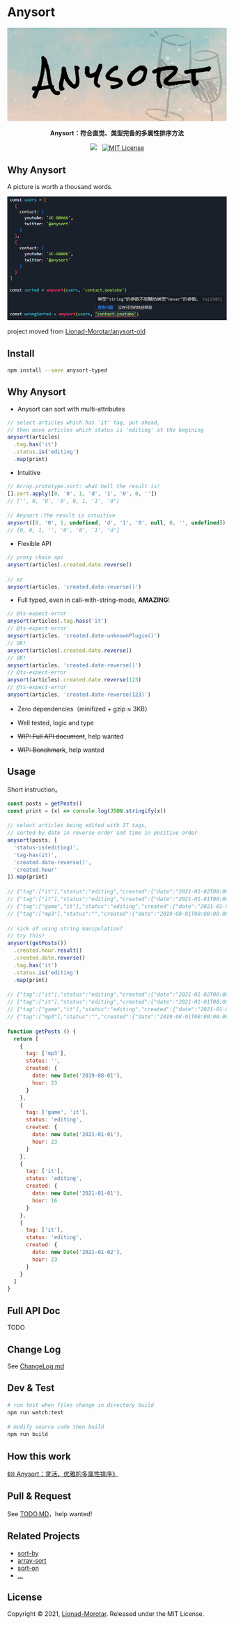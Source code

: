 # Anysort

<p align="center">
  <img src="./statics/LOGO.jpg" />
</p>

<p align="center">
  <strong>Anysort：符合直觉、类型完备的多属性排序方法</strong>
</p>

<p align="center">
  <img src="https://img.shields.io/badge/Coverage-98%25-83A603.svg?prefix=$coverage$">
  <span>&nbsp;</span>
  <a href="https://github.com/Lionad-Morotar/anysort/blob/main/LICENSE">
    <img alt="MIT License" src="https://img.shields.io/github/license/Lionad-Morotar/anysort" />
  </a>
</p>

<p></p>

## Why Anysort

A picture is worth a thousand words.

<p align="center">
  <img src="./statics/simple-usage.png">
</p>

project moved from [Lionad-Morotar/anysort-old](https://github.com/Lionad-Morotar/any-sort-old)

## Install

```sh
npm install --save anysort-typed
```

## Why Anysort

* Anysort can sort with multi-attributes

```js
// select articles which has 'it' tag, put ahead,
// then move articles which status is 'editing' at the begining
anysort(articles)
  .tag.has('it')
  .status.is('editing')
  .map(print)
```

* Intuitive

```js
// Array.prototype.sort: what hell the result is!
[].sort.apply([0, '0', 1, 'd', '1', '0', 0, ''])
// ['', 0, '0', '0', 0, 1, '1', 'd']

// Anysort：the result is intuitive
anysort([0, '0', 1, undefined, 'd', '1', '0', null, 0, '', undefined])
// [0, 0, 1, '', '0', '0', '1', 'd']
```

* Flexible API

```js
// proxy chain api
anysort(articles).created.date.reverse()

// or
anysort(articles, 'created.date-reverse()')
```

* Full typed, even in call-with-string-mode, **AMAZING**!

```js
// @ts-expect-error
anysort(articles).tag.hass('it')
// @ts-expect-error
anysort(articles, 'created.date-unknownPlugin()')
// OK!
anysort(articles).created.date.reverse()
// OK!
anysort(articles, 'created.date-reverse()')
// @ts-expect-error
anysort(articles).created.date.reverse(123)
// @ts-expect-error
anysort(articles, 'created.date-reverse(123)')
```

* Zero dependencies（minifized + gzip ≈ 3KB）

* Well tested, logic and type

* <del>WIP: Full API document</del>, help wanted

* <del>WIP: Benchmark</del>, help wanted

## Usage

Short instruction。

```js
const posts = getPosts()
const print = (x) => console.log(JSON.stringify(x))

// select articles being edited with IT tags,
// sorted by date in reverse order and time in positive order
anysort(posts, [
  'status-is(editing)',
  'tag-has(it)',
  'created.date-reverse()',
  'created.hour'
]).map(print)

// {"tag":["it"],"status":"editing","created":{"date":"2021-01-02T00:00:00.000Z","hour":23}}
// {"tag":["it"],"status":"editing","created":{"date":"2021-01-01T00:00:00.000Z","hour":16}}
// {"tag":["game","it"],"status":"editing","created":{"date":"2021-01-01T00:00:00.000Z","hour":23}}
// {"tag":["mp3"],"status":"","created":{"date":"2019-08-01T00:00:00.000Z","hour":23}}

// sick of using string manipulation?
// try this!
anysort(getPosts())
  .created.hour.result()
  .created.date.reverse()
  .tag.has('it')
  .status.is('editing')
  .map(print)

// {"tag":["it"],"status":"editing","created":{"date":"2021-01-02T00:00:00.000Z","hour":23}}
// {"tag":["it"],"status":"editing","created":{"date":"2021-01-01T00:00:00.000Z","hour":16}}
// {"tag":["game","it"],"status":"editing","created":{"date":"2021-01-01T00:00:00.000Z","hour":23}}
// {"tag":["mp3"],"status":"","created":{"date":"2019-08-01T00:00:00.000Z","hour":23}}

function getPosts () {
  return [
    {
      tag: ['mp3'],
      status: '',
      created: {
        date: new Date('2019-08-01'),
        hour: 23
      }
    },
    {
      tag: ['game', 'it'],
      status: 'editing',
      created: {
        date: new Date('2021-01-01'),
        hour: 23
      }
    },
    {
      tag: ['it'],
      status: 'editing',
      created: {
        date: new Date('2021-01-01'),
        hour: 16
      }
    },
    {
      tag: ['it'],
      status: 'editing',
      created: {
        date: new Date('2021-01-02'),
        hour: 23
      }
    }
  ]
}
```

## Full API Doc

TODO

## Change Log

See [ChangeLog.md](./CHANGELOG.md)

## Dev & Test

```sh
# run test when files change in directory build
npm run watch:test

# modify source code then build
npm run build
```

## How this work

[《🌐 Anysort：灵活、优雅的多属性排序》](https://www.lionad.art/articles/anysort-2th.html)

## Pull & Request

See [TODO.MD](./TODO.md)，help wanted!

## Related Projects

* [sort-by](https://github.com/kvnneff/sort-by)
* [array-sort](https://github.com/jonschlinkert/array-sort)
* [sort-on](https://github.com/sindresorhus/sort-on)
* [...](https://github.com/search?q=property+sort&type=Repositories)

## License

Copyright © 2021, [Lionad-Morotar](https://github.com/Lionad-Morotar).
Released under the MIT License.
